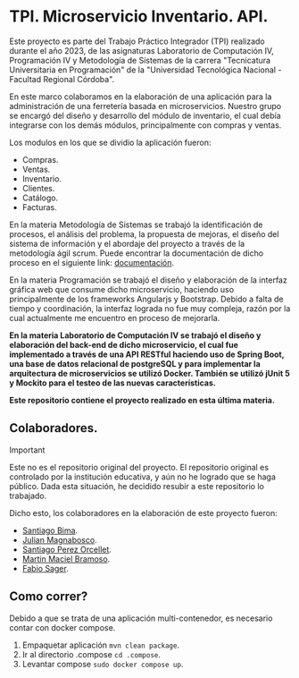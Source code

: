 # TPI. Microservicio Inventario. API.

Este proyecto es parte del Trabajo Práctico Integrador (TPI) realizado durante el año 2023, de las asignaturas Laboratorio de Computación IV, Programación IV y Metodología de Sistemas de la carrera "Tecnicatura Universitaria en Programación" de la "Universidad Tecnológica Nacional - Facultad Regional Córdoba". 

En este marco colaboramos en la elaboración de una aplicación para la administración de una ferretería basada en microservicios. Nuestro grupo se encargó del diseño y desarrollo del módulo de inventario, el cual debía integrarse con los demás módulos, principalmente con compras y ventas.

Los modulos en los que se dividio la aplicación fueron:
- Compras.
- Ventas.
- Inventario.
- Clientes.
- Catálogo.
- Facturas.

En la materia Metodología de Sistemas se trabajó la identificación de procesos, el análisis del problema, la propuesta de mejoras, el diseño del sistema de información y el abordaje del proyecto a través de la metodología ágil scrum. Puede encontrar la documentación de dicho proceso en el siguiente link: [documentación](https://drive.google.com/file/d/1fl9J-mXspoNWC8wdV1BVDUvrWEfThPf7/view?usp=sharing).

En la materia Programación se trabajó el diseño y elaboración de la interfaz gráfica web que consume dicho microservicio, haciendo uso principalmente de los frameworks Angularjs y Bootstrap. Debido a falta de tiempo y coordinación, la interfaz lograda no fue muy compleja, razón por la cual actualmente me encuentro en proceso de mejorarla.

**En la materia Laboratorio de Computación IV se trabajó el diseño y elaboración del back-end de dicho microservicio, el cual fue implementado a través de una API RESTful haciendo uso de Spring Boot, una base de datos relacional de postgreSQL y para implementar la arquitectura de microservicios se utilizó Docker. También se utilizó jUnit 5 y Mockito para el testeo de las nuevas características.**

**Este repositorio contiene el proyecto realizado en esta última materia.**

## Colaboradores.

> [!IMPORTANT]
> Este no es el repositorio original del proyecto. El repositorio original es controlado por la institución educativa, y aún no he logrado que se haga público. Dada esta situación, he decidido resubir a este repositorio lo trabajado.

Dicho esto, los colaboradores en la elaboración de este proyecto fueron:
- [Santiago Bima](https://github.com/114007-Bima-Santiago).
- [Julian Magnabosco](https://www.linkedin.com/in/julian-magnabosco-675631258/).
- [Santiago Perez Orcellet](https://github.com/PerezOrcelletSantiago).
- [Martin Maciel Bramoso](https://github.com/MartinMacielBramoso).
- [Fabio Sager](https://github.com/113943-Sager-Fabio).

## Como correr?
Debido a que se trata de una aplicación multi-contenedor, es necesario contar con docker compose.
1. Empaquetar aplicación `mvn clean package`.
2. Ir al directorio .compose `cd .compose`.
3. Levantar compose `sudo docker compose up`.
